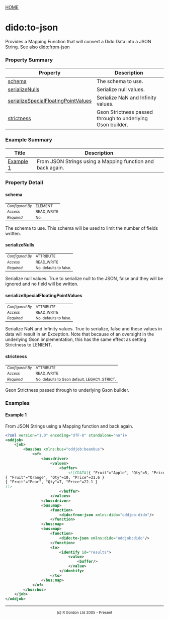 [HOME](../../README.md)
# dido:to-json

Provides a Mapping Function that will convert a Dido Data
into a JSON String. See also [dido:from-json](../../dido/json/FromJsonStringType.md)

### Property Summary

| Property | Description |
| -------- | ----------- |
| [schema](#propertyschema) | The schema to use. | 
| [serializeNulls](#propertyserializeNulls) | Serialize null values. | 
| [serializeSpecialFloatingPointValues](#propertyserializeSpecialFloatingPointValues) | Serialize NaN and Infinity values. | 
| [strictness](#propertystrictness) | Gson Strictness passed through to underlying Gson builder. | 


### Example Summary

| Title | Description |
| ----- | ----------- |
| [Example 1](#example1) | From JSON Strings using a Mapping function and back again. |


### Property Detail
#### schema <a name="propertyschema"></a>

<table style='font-size:smaller'>
      <tr><td><i>Configured By</i></td><td>ELEMENT</td></tr>
      <tr><td><i>Access</i></td><td>READ_WRITE</td></tr>
      <tr><td><i>Required</i></td><td>No.</td></tr>
</table>

The schema to use. This schema will be used to limit the number
of fields written.

#### serializeNulls <a name="propertyserializeNulls"></a>

<table style='font-size:smaller'>
      <tr><td><i>Configured By</i></td><td>ATTRIBUTE</td></tr>
      <tr><td><i>Access</i></td><td>READ_WRITE</td></tr>
      <tr><td><i>Required</i></td><td>No, defaults to false.</td></tr>
</table>

Serialize null values. True to serialize null to the JSON,
false and they will be ignored and no field will be written.

#### serializeSpecialFloatingPointValues <a name="propertyserializeSpecialFloatingPointValues"></a>

<table style='font-size:smaller'>
      <tr><td><i>Configured By</i></td><td>ATTRIBUTE</td></tr>
      <tr><td><i>Access</i></td><td>READ_WRITE</td></tr>
      <tr><td><i>Required</i></td><td>No, defaults to false.</td></tr>
</table>

Serialize NaN and Infinity values. True to serialize, false
and these values in data will result in an Exception. Note that because of an
oversight in the underlying Gson implementation, this has the same effect as
setting Strictness to LENIENT.

#### strictness <a name="propertystrictness"></a>

<table style='font-size:smaller'>
      <tr><td><i>Configured By</i></td><td>ATTRIBUTE</td></tr>
      <tr><td><i>Access</i></td><td>READ_WRITE</td></tr>
      <tr><td><i>Required</i></td><td>No, defaults to Gson default, LEGACY_STRICT.</td></tr>
</table>

Gson Strictness passed through to underlying Gson builder.


### Examples
#### Example 1 <a name="example1"></a>

From JSON Strings using a Mapping function and back again.
```xml
<?xml version="1.0" encoding="UTF-8" standalone="no"?>
<oddjob>
    <job>
        <bus:bus xmlns:bus="oddjob:beanbus">
            <of>
                <bus:driver>
                    <values>
                        <buffer>
                            <![CDATA[{ "Fruit"="Apple", "Qty"=5, "Price"=27.2 }
{ "Fruit"="Orange", "Qty"=10, "Price"=31.6 }
{ "Fruit"="Pear", "Qty"=7, "Price"=22.1 }
]]>
                        </buffer>
                    </values>
                </bus:driver>
                <bus:map>
                    <function>
                        <dido:from-json xmlns:dido="oddjob:dido"/>
                    </function>
                </bus:map>
                <bus:map>
                    <function>
                        <dido:to-json xmlns:dido="oddjob:dido"/>
                    </function>
                    <to>
                        <identify id="results">
                            <value>
                                <buffer/>
                            </value>
                        </identify>
                    </to>
                </bus:map>
            </of>
        </bus:bus>
    </job>
</oddjob>
```



-----------------------

<div style='font-size: smaller; text-align: center;'>(c) R Gordon Ltd 2005 - Present</div>
